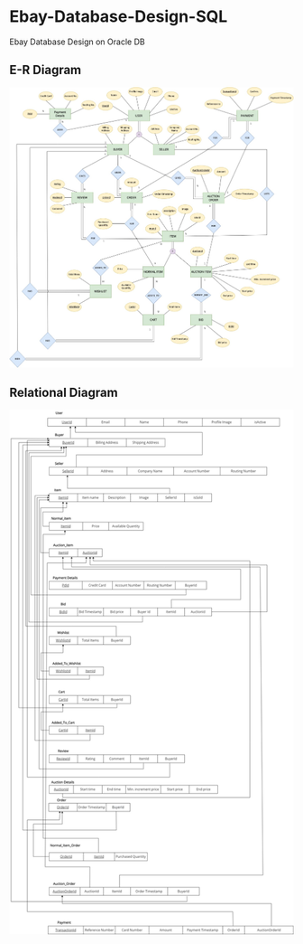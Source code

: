 # Ebay-Database-Design-SQL
Ebay Database Design on Oracle DB

## E-R Diagram 
![alt text](https://github.com/meetc-8581/Ebay-Database-Design-SQL/blob/main/Ebay_E-R_Diagram.jpg?raw=true)

## Relational Diagram
![alt text](https://github.com/meetc-8581/Ebay-Database-Design-SQL/blob/main/relational-normalized.jpg?raw=true)
